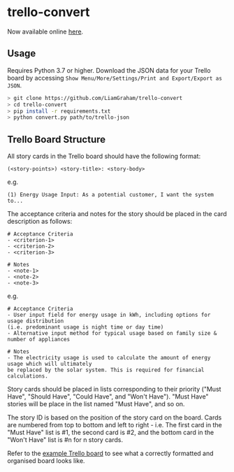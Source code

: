 # trello-convert

Now available online [here](https://liamgraham.pythonanywhere.com).

## Usage

Requires Python 3.7 or higher. Download the JSON data for your Trello board by accessing `Show Menu/More/Settings/Print
and Export/Export as JSON`. 

```bash
> git clone https://github.com/LiamGraham/trello-convert
> cd trello-convert
> pip install -r requirements.txt
> python convert.py path/to/trello-json
```

## Trello Board Structure

All story cards in the Trello board should have the following format:

```
(<story-points>) <story-title>: <story-body>
```

e.g. 
```
(1) Energy Usage Input: As a potential customer, I want the system to...
```

The acceptance criteria and notes for the story should be placed in the card description
as follows:

```
# Acceptance Criteria
- <criterion-1> 
- <criterion-2>
- <criterion-3>

# Notes
- <note-1> 
- <note-2>
- <note-3>
```

e.g.

```
# Acceptance Criteria
- User input field for energy usage in kWh, including options for usage distribution 
(i.e. predominant usage is night time or day time)
- Alternative input method for typical usage based on family size & number of appliances

# Notes
- The electricity usage is used to calculate the amount of energy usage which will ultimately 
be replaced by the solar system. This is required for financial calculations.
```

Story cards should be placed in lists corresponding to their priority ("Must Have", "Should
Have", "Could Have", and "Won't Have"). "Must Have" stories will be place in the list
named "Must Have", and so on.

The story ID is based on the position of the story card on the board. Cards are numbered
from top to bottom and left to right - i.e. The first card in the "Must Have" list is
#1, the second card is #2, and the bottom card in the "Won't Have" list is #n for n
story cards. 

Refer to the [example Trello board](https://trello.com/b/VhYYh3YQ/csse3002-example-trello-board) to see what a correctly formatted and organised board
looks like.
